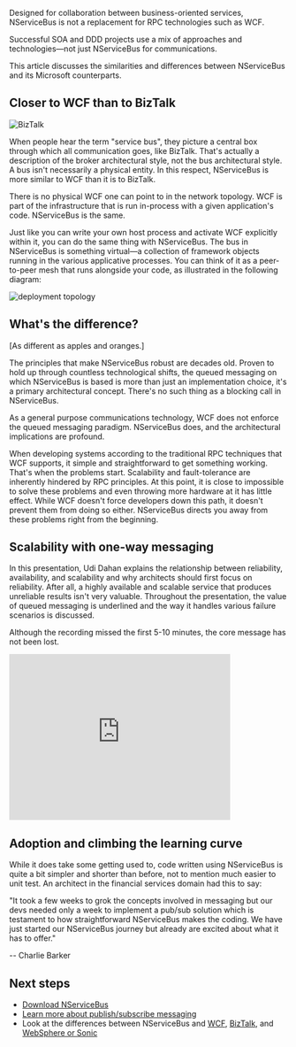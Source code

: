 <!--
title: "NServiceBus Overview"
tags: 
-->

Designed for collaboration between business-oriented services, NServiceBus is not a replacement for RPC technologies such as WCF.

Successful SOA and DDD projects use a mix of approaches and technologies—not just NServiceBus for communications.

This article discusses the similarities and differences between NServiceBus and its Microsoft counterparts.

Closer to WCF than to BizTalk
-----------------------------

![BizTalk](https://particular.blob.core.windows.net/media/Default/images/BizTalk.jpg)

When people hear the term "service bus", they picture a central box through which all communication goes, like BizTalk. That's actually a description of the broker architectural style, not the bus architectural style. A bus isn't necessarily a physical entity. In this respect, NServiceBus is more similar to WCF than it is to BizTalk.

There is no physical WCF one can point to in the network topology. WCF is part of the infrastructure that is run in-process with a given application's code. NServiceBus is the same.

Just like you can write your own host process and activate WCF explicitly within it, you can do the same thing with NServiceBus. The bus in NServiceBus is something virtual—a collection of framework objects running in the various applicative processes. You can think of it as a peer-to-peer mesh that runs alongside your code, as illustrated in the following diagram:

![deployment topology](https://particular.blob.core.windows.net/media/Default/images/deployment%20topology.jpg)

What's the difference?
----------------------

[As different as apples and oranges.]

The principles that make NServiceBus robust are decades old. Proven to hold up through countless technological shifts, the queued messaging on which NServiceBus is based is more than just an implementation choice, it's a primary architectural concept. There's no such thing as a blocking call in NServiceBus.

As a general purpose communications technology, WCF does not enforce the queued messaging paradigm. NServiceBus does, and the architectural implications are profound.

When developing systems according to the traditional RPC techniques that WCF supports, it simple and straightforward to get something working. That's when the problems start. Scalability and fault-tolerance are inherently hindered by RPC principles. At this point, it is close to impossible to solve these problems and even throwing more hardware at it has little effect. While WCF doesn't force developers down this path, it doesn't prevent them from doing so either. NServiceBus directs you away from these problems right from the beginning.

Scalability with one-way messaging
----------------------------------

In this presentation, Udi Dahan explains the relationship between reliability, availability, and scalability and why architects should first focus on reliability. After all, a highly available and scalable service that produces unreliable results isn't very valuable. Throughout the presentation, the value of queued messaging is underlined and the way it handles various failure scenarios is discussed.

Although the recording missed the first 5-10 minutes, the core message has not been lost.

<iframe allowfullscreen frameborder="0" height="300" mozallowfullscreen src="http://player.vimeo.com/video/6222577" webkitallowfullscreen width="400"></iframe>

Adoption and climbing the learning curve
----------------------------------------

While it does take some getting used to, code written using NServiceBus is quite a bit simpler and shorter than before, not to mention much easier to unit test. An architect in the financial services domain had this to say:

"It took a few weeks to grok the concepts involved in messaging but our devs needed only a week to implement a pub/sub solution which is testament to how straightforward NServiceBus makes the coding. We have just started our NServiceBus journey but already are excited about what it has to offer."

 -- Charlie Barker

Next steps
----------

-   [Download NServiceBus](/downloads)
-   [Learn more about publish/subscribe
    messaging](getting-started---publish-subscribe-communication.md)
-   Look at the differences between NServiceBus and
    [WCF](nservicebus-and-wcf.md),
    [BizTalk](nservicebus-and-biztalk.md), and [WebSphere or
    Sonic](nservicebus-and-websphere-sonic.md)


